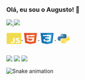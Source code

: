 ### Olá, eu sou o Augusto! 👋

<div>
  <a href="https://github.com/medeiros-augusto">
  <img height="165em" src="https://github-readme-stats.vercel.app/api?username=medeiros-augusto&show_icons=true&theme=dark&include_all_commits=true&count_private=true"/>
  <img height="165em" src="https://github-readme-stats.vercel.app/api/top-langs/?username=medeiros-augusto&layout=compact&langs_count=16&theme=dark"/>
</div>  
  
<div style="display: inline_block"><br>
  <img align="center" alt="Augusto-Js" height="30" width="40" src="https://raw.githubusercontent.com/devicons/devicon/master/icons/javascript/javascript-plain.svg">
  <img align="center" alt="Augusto-HTML" height="30" width="40" src="https://raw.githubusercontent.com/devicons/devicon/master/icons/html5/html5-original.svg">
  <img align="center" alt="Augusto-CSS" height="30" width="40" src="https://raw.githubusercontent.com/devicons/devicon/master/icons/css3/css3-original.svg">
  <img align="center" alt="Augusto-Python" height="30" width="40" src="https://raw.githubusercontent.com/devicons/devicon/master/icons/python/python-original.svg">
</div>
  
##  
  
<div> 
  <a href="https://instagram.com/augustoftz" target="_blank"><img src="https://img.shields.io/badge/-Instagram-%23E4405F?style=for-the-badge&logo=instagram&logoColor=white" target="_blank"></a>
  <a href = "mailto:augustomedeiros@gmail.com"><img src="https://img.shields.io/badge/-Gmail-%23333?style=for-the-badge&logo=gmail&logoColor=white" target="_blank"></a>
  <a href="https://www.linkedin.com/in/augusto-f-medeiros" target="_blank"><img src="https://img.shields.io/badge/-LinkedIn-%230077B5?style=for-the-badge&logo=linkedin&logoColor=white" target="_blank"></a> 
 
![Snake animation](https://github.com/medeiros-augusto/medeiros-augusto/blob/output/github-contribution-grid-snake.svg)
 
</div>
